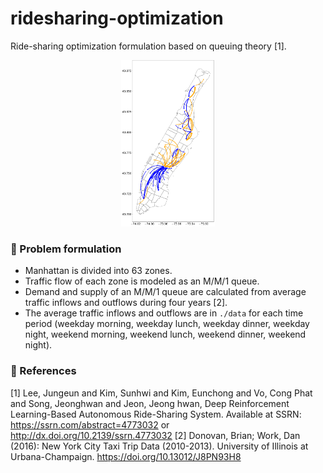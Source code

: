 # ridesharing-optimization
Ride-sharing optimization formulation based on queuing theory [1].
<div align="center">
    <img src="./img/flow_map.svg" alt="demand flow" width="150">
</div>


### :memo: Problem formulation

- Manhattan is divided into 63 zones.
- Traffic flow of each zone is modeled as an M/M/1 queue.
- Demand and supply of an M/M/1 queue are calculated from average traffic inflows and outflows during four years [2].
- The average traffic inflows and outflows are in `./data` for each time period (weekday morning, weekday lunch, weekday dinner, weekday night, weekend morning, weekend lunch, weekend dinner, weekend night).

### :pushpin: References
[1] Lee, Jungeun and Kim, Sunhwi and Kim, Eunchong and Vo, Cong Phat and Song, Jeonghwan and Jeon, Jeong hwan, Deep Reinforcement Learning-Based Autonomous Ride-Sharing System. Available at SSRN: https://ssrn.com/abstract=4773032 or http://dx.doi.org/10.2139/ssrn.4773032
[2] Donovan, Brian; Work, Dan (2016): New York City Taxi Trip Data (2010-2013). University of Illinois at Urbana-Champaign. https://doi.org/10.13012/J8PN93H8